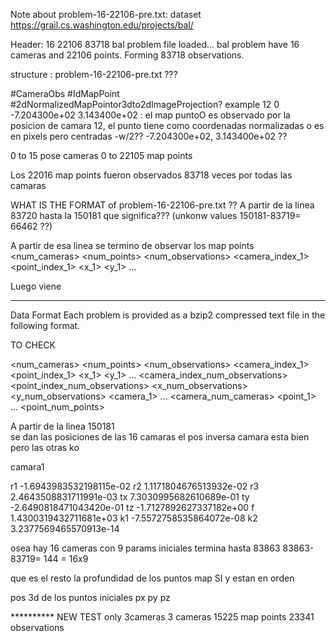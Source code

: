 
Note about  problem-16-22106-pre.txt:
dataset    https://grail.cs.washington.edu/projects/bal/

Header: 16 22106 83718 bal problem file loaded...
bal problem have 16 cameras and 22106 points.
Forming 83718 observations.



structure : problem-16-22106-pre.txt  ???

#CameraObs #IdMapPoint #2dNormalizedMapPointor3dto2dImageProjection?
example
12 0     -7.204300e+02 3.143400e+02    :  el map puntoO es observado por la posicion de camara 12, el punto tiene como coordenadas normalizadas  o  es en pixels pero centradas -w/2??
 -7.204300e+02, 3.143400e+02  ??


0 to 15 pose cameras
0 to 22105 map points

Los 22016 map points fueron observados 83718 veces por todas las camaras 



WHAT IS THE FORMAT of problem-16-22106-pre.txt   ??
A partir de la linea 83720 hasta la 150181 que significa???  (unkonw values   150181-83719= 66462 ??)

A partir de esa linea se termino de observar los map points
<num_cameras> <num_points> <num_observations>
<camera_index_1> <point_index_1> <x_1> <y_1>
...

Luego viene





********************

Data Format
Each problem is provided as a bzip2 compressed text file in the following format.

TO CHECK

<num_cameras> <num_points> <num_observations>
<camera_index_1> <point_index_1> <x_1> <y_1>
...
<camera_index_num_observations> <point_index_num_observations> <x_num_observations> <y_num_observations>
<camera_1>
...
<camera_num_cameras>
<point_1>
...
<point_num_points>

A partir de la linea   150181  
se dan las posiciones de las 16 camaras
el pos inversa    camara esta bien pero las otras ko

camara1

r1  -1.6943983532198115e-02
r2  1.1171804676513932e-02
r3  2.4643508831711991e-03
tx  7.3030995682610689e-01
ty  -2.6490818471043420e-01
tz  -1.7127892627337182e+00
f   1.4300319432711681e+03
k1  -7.5572758535864072e-08
k2  3.2377569465570913e-14

osea hay 16 cameras con 9 params iniciales
termina hasta 83863          83863-83719= 144   = 16x9

que es el resto   la profundidad de los puntos map SI y estan en orden

pos 3d de los puntos iniciales
px
py
pz


********** NEW TEST only 3cameras
3 cameras
15225 map points
23341 observations